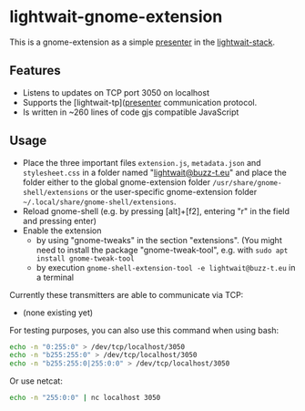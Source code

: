 # lightwait-gnome-extension

This is a gnome-extension as a simple [presenter](https://github.com/BuZZ-T/lightwait#presenter) in the [lightwait-stack](https://github.com/BuZZ-T/lightwait).

## Features
* Listens to updates on TCP port 3050 on localhost
* Supports the [lightwait-tp]([presenter](https://github.com/BuZZ-T/lightwait#lightwait-tp) communication protocol.
* Is written in ~260 lines of code gjs compatible JavaScript

## Usage

* Place the  three important files `extension.js`, `metadata.json` and `stylesheet.css` in a folder named "lightwait@buzz-t.eu" and place the folder either to the global gnome-extension folder `/usr/share/gnome-shell/extensions` or the user-specific gnome-extension folder `~/.local/share/gnome-shell/extensions`.
* Reload gnome-shell (e.g. by pressing [alt]+[f2], entering "r" in the field and pressing enter)
* Enable the extension
    * by using "gnome-tweaks" in the section "extensions". (You might need to install the package "gnome-tweak-tool", e.g. with `sudo apt install gnome-tweak-tool`
    * by execution `gnome-shell-extension-tool -e lightwait@buzz-t.eu` in a terminal
    
Currently these transmitters are able to communicate via TCP:

* (none existing yet)

For testing purposes, you can also use this command when using bash:
```bash
echo -n "0:255:0" > /dev/tcp/localhost/3050 
echo -n "b255:255:0" > /dev/tcp/localhost/3050
echo -n "b255:255:0|255:0:0" > /dev/tcp/localhost/3050
```
Or use netcat:
```bash
echo -n "255:0:0" | nc localhost 3050
```